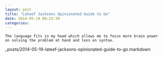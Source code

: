 ```yaml
---
layout: post
title: "Lateef Jacksons Opinionated Guide to Go"
date: 2014-05-19 08:23:39
categories:
---
```

```
The language fits in my head which allows me to focus more brain power on solving the problem at hand and less on syntax.
```

_posts/2014-05-19-lateef-jacksons-opinionated-guide-to-go.markdown
